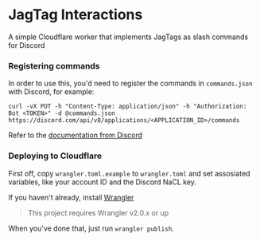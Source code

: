 # JagTag Interactions

A simple Cloudflare worker that implements JagTags as slash commands for Discord

### Registering commands
In order to use this, you'd need to register the commands in `commands.json` with Discord, for example:

`curl -vX PUT -h "Content-Type: application/json" -h "Authorization: Bot <TOKEN>" -d @commands.json https://discord.com/api/v8/applications/<APPLICATION_ID>/commands`

Refer to the [documentation from Discord](https://discord.com/developers/docs/interactions/slash-commands#endpoints)

### Deploying to Cloudflare
First off, copy `wrangler.toml.example` to `wrangler.toml` and set assosiated variables, like your account ID and the Discord NaCL key.

If you haven't already, install [Wrangler](https://developers.cloudflare.com/workers/cli-wrangler/install-update)

> This project requires Wrangler v2.0.x or up

When you've done that, just run `wrangler publish`.
